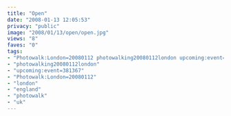 ```yaml
---
title: "Open"
date: "2008-01-13 12:05:53"
privacy: "public"
image: "2008/01/13/open/open.jpg"
views: "8"
faves: "0"
tags:
- "Photowalk:London=20080112 photowalking20080112london upcoming:event=381367 london england uk Photowalk:London=20080112"
- "photowalking20080112london"
- "upcoming:event=381367"
- "Photowalk:London=20080112"
- "london"
- "england"
- "photowalk"
- "uk"
---
```


